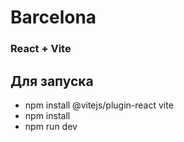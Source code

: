 # Barcelona

### React + Vite

## Для запуска

- npm install @vitejs/plugin-react vite
- npm install
- npm run dev
